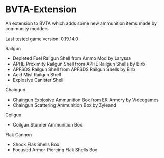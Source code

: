 # BVTA-Extension
An extension to BVTA which adds some new ammunition items made by community modders

Last tested game version: 0.19.14.0

Railgun
  - Depleted Fuel Railgun Shell from Ammo Mod by Laryssa
  - APHE Proximity Railgun Shell from APHE Railgun Shells by Birb
  - APFSDS Railgun Shell from APFSDS Railgun Shells by Birb
  - Acid Mist Railgun Shell
  - Explosive Canister Shell

Chaingun
  - Chaingun Explosive Ammunition Box from EK Armory by Videogames
  - Chaingun Scattering Ammunition Box by Zyleand

Coilgun
  - Coilgun Stunner Ammunition Box

Flak Cannon
  - Shock Flak Shells Box
  - Focused Armor-Piercing Flak Shells Box